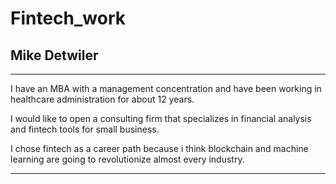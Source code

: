 # Fintech_work

## Mike Detwiler

---

 I have an MBA with a management concentration and have been working in healthcare administration for about 12 years. 

I would like to open a consulting firm that specializes in financial analysis and fintech tools for small business. 

I chose fintech as a career path because i think blockchain and machine learning are going to revolutionize almost every industry. 


---


